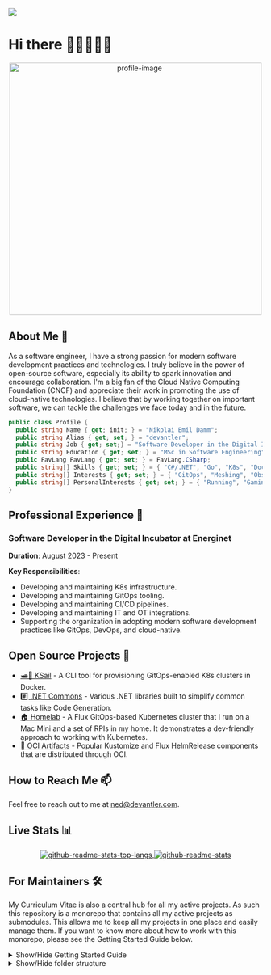 ![](https://komarev.com/ghpvc/?username=devantler)

# Hi there 👨🏻‍💻🤘🏻

<p align="center">
  <img alt="profile-image" src="https://github.com/devantler/devantler/assets/26203420/60c5ee86-ce7e-4962-b459-e40d991589f1" width="500">
</p>

## About Me 📝

As a software engineer, I have a strong passion for modern software development practices and technologies. I truly believe in the power of open-source software, especially its ability to spark innovation and encourage collaboration. I'm a big fan of the Cloud Native Computing Foundation (CNCF) and appreciate their work in promoting the use of cloud-native technologies. I believe that by working together on important software, we can tackle the challenges we face today and in the future.

```csharp
public class Profile {
  public string Name { get; init; } = "Nikolai Emil Damm";
  public string Alias { get; set; } = "devantler";
  public string Job { get; set;} = "Software Developer in the Digital Incubator at Energinet";
  public string Education { get; set; } = "MSc in Software Engineering";
  public FavLang FavLang { get; set; } = FavLang.CSharp;
  public string[] Skills { get; set; } = { "C#/.NET", "Go", "K8s", "Docker", "CNCF", "And much much more" };
  public string[] Interests { get; set; } = { "GitOps", "Meshing", "Observability", "Modern approaches to bridge OT and IT" };
  public string[] PersonalInterests { get; set; } = { "Running", "Gaming", "Technology" };
}
```

## Professional Experience 💼

### Software Developer in the Digital Incubator at Energinet

**Duration**: August 2023 - Present

**Key Responsibilities**:

- Developing and maintaining K8s infrastructure.
- Developing and maintaining GitOps tooling.
- Developing and maintaining CI/CD pipelines.
- Developing and maintaining IT and OT integrations.
- Supporting the organization in adopting modern software development practices like GitOps, DevOps, and cloud-native.

## Open Source Projects 🚀

- [🛥️🐳 KSail](https://github.com/devantler/ksail) - A CLI tool for provisioning GitOps-enabled K8s clusters in Docker.
- [#️⃣ .NET Commons](https://github.com/devantler/dotnet-commons) - Various .NET libraries built to simplify common tasks like Code Generation.
- [🏠 Homelab](https://github.com/devantler/homelab) - A Flux GitOps-based Kubernetes cluster that I run on a Mac Mini and a set of RPIs in my home. It demonstrates a dev-friendly approach to working with Kubernetes.
- [🚚 OCI Artifacts](https://github.com/devantler/oci-artifacts) - Popular Kustomize and Flux HelmRelease components that are distributed through OCI.

## How to Reach Me 📫

Feel free to reach out to me at [ned@devantler.com](mailto:ned@devantler.com).

## Live Stats 📊

<div align="center">
  <a href="https://github.com/anuraghazra/github-readme-stats">
    <img alt="github-readme-stats-top-langs" align="center" src="https://github-readme-stats-pt7yj2vy3-devantler.vercel.app/api/top-langs/?username=devantler&theme=aura_dark&langs_count=8&layout=compact&role=OWNER,COLLABORATOR&&exclude_repo=software-engineering-f22-shared" />
  </a>
  <a href="https://github.com/anuraghazra/github-readme-stats">
    <img alt="github-readme-stats" align="center" src="https://github-readme-stats-pt7yj2vy3-devantler.vercel.app/api?username=devantler&show_icons=true&theme=aura_dark&count_private=true&include_all_commits=true&role=OWNER,COLLABORATOR"/>
  </a>
</div>

## For Maintainers 🛠️

My Curriculum Vitae is also a central hub for all my active projects. As such this repository is a monorepo that contains all my active projects as submodules. This allows me to keep all my projects in one place and easily manage them. If you want to know more about how to work with this monorepo, please see the Getting Started Guide below.

<details>
  <summary>Show/Hide Getting Started Guide</summary>

### Initializing the Monorepo

When you clone the monorepo for the first time, you need to initialize the submodules:

```bash
git submodule update --init --recursive
```

Alternatively, you can clone the monorepo with the `--recurse-submodules` flag:

```bash
git clone --recurse-submodules git@github.com:energinet-digitalisering/[department-name].git
```

Make sure that all submodules are checked out on the correct branch the first time you clone the monorepo. Otherwise, you might risk loosing changes as the submodule will be in a detached head state.

> [!NOTE]
> Submodules are configured to clone with SSH, so it requires adding your public SSH key to DevOps and GitHub, respectively. You will not be able to clone the submodules with HTTPS. This decision was made, as HTTPS will require authentication on every request, where as SSH can do this automatically when the public key is shared.

### Adding a submodule

```sh
git submodule add -b <branch> <ssh-url> <path>
```

### Updating a submodule

All submodules are configured to automatically update to the latest commit on the branch they are tracking.

### Removing a submodule

```sh
# Remove the submodule entry from .git/config
git submodule deinit -f <path>

# Remove the submodule directory from the superproject's .git/modules directory
rm -rf .git/modules/<path>

# Remove the entry in .gitmodules and remove the submodule directory located at path/to/submodule
git rm -f <path>
```

</details>

<details>
  <summary>Show/Hide folder structure</summary>

<!-- readme-tree start -->
```
.
└── .github
    └── workflows

2 directories
```
<!-- readme-tree end -->

</details>
